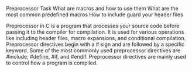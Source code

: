 Preprocessor Task
What are macros and how to use them
What are the most common predefined macros
How to include guard your header files


Preprocessor in C is a program that processes your source code before passing it to the compiler for compilation. It is used for various operations like including header files, macro expansions, and conditional compilation. Preprocessor directives begin with a # sign and are followed by a specific keyword. Some of the most commonly used preprocessor directives are #include, #define, #if, and #endif. Preprocessor directives are mainly used to control how a program is compiled.
